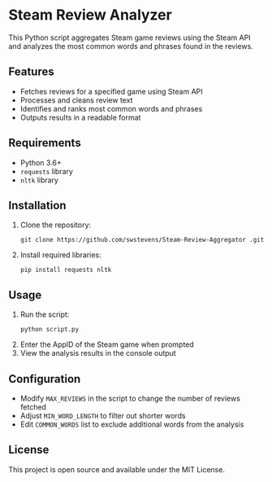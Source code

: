 # Steam Review Analyzer

This Python script aggregates Steam game reviews using the Steam API and analyzes the most common words and phrases found in the reviews.

## Features

- Fetches reviews for a specified game using Steam API
- Processes and cleans review text
- Identifies and ranks most common words and phrases
- Outputs results in a readable format

## Requirements

- Python 3.6+
- `requests` library
- `nltk` library

## Installation

1. Clone the repository:
   ```
   git clone https://github.com/swstevens/Steam-Review-Aggregator .git
   ```
2. Install required libraries:
   ```
   pip install requests nltk
   ```

## Usage

1. Run the script:
   ```
   python script.py
   ```
2. Enter the AppID of the Steam game when prompted
3. View the analysis results in the console output

## Configuration

- Modify `MAX_REVIEWS` in the script to change the number of reviews fetched
- Adjust `MIN_WORD_LENGTH` to filter out shorter words
- Edit `COMMON_WORDS` list to exclude additional words from the analysis

## License

This project is open source and available under the MIT License.
